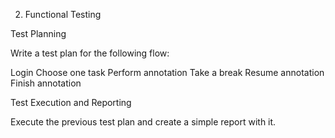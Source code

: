 

2. Functional Testing

Test Planning

Write a test plan for the following flow: 


Login
Choose one task
Perform annotation
Take a break
Resume annotation
Finish annotation

Test Execution and Reporting

Execute the previous test plan and create a simple report with it.
